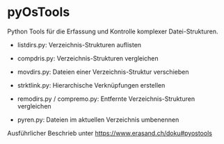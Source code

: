 # pyOsTools
Python Tools für die Erfassung und Kontrolle komplexer Datei-Strukturen.

- listdirs.py: Verzeichnis-Strukturen auflisten

- compdris.py: Verzeichnis-Strukturen vergleichen

- movdirs.py: Dateien einer Verzeichnis-Struktur verschieben

- strktlink.py: Hierarchische Verknüpfungen erstellen

- remodirs.py / compremo.py: Entfernte Verzeichnis-Strukturen vergleichen

- pyren.py: Dateien im aktuellen Verzeichnis umbenennen

Ausführlicher Beschrieb unter <https://www.erasand.ch/doku#pyostools>
